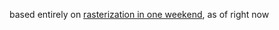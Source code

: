 based entirely on [rasterization in one weekend](https://tayfunkayhan.wordpress.com/2018/11/24/rasterization-in-one-weekend/), as of right now
